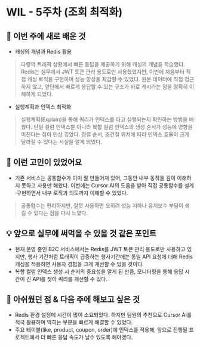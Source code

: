 # WIL - 5주차 (조회 최적화)

## 🧠 이번 주에 새로 배운 것
- 캐싱의 개념과 Redis 활용
>다량의 트래픽 상황에서 빠른 응답을 제공하기 위해 캐싱의 개념을 학습했다. Redis는 실무에서 JWT 토큰 관리 용도로만 사용했었지만, 이번에 처음부터 직접 캐싱 로직을 구현하며 성능 향상을 체감할 수 있었다. 원본 데이터에 직접 접근하지 않고, 앞단에서 빠르게 응답할 수 있는 구조가 바로 캐시라는 점을 명확히 이해하게 되었다.

- 실행계획과 인덱스 최적화
>실행계획(Explain)을 통해 쿼리가 인덱스를 타고 실행되는지 확인하는 방법을 배웠다. 단일 컬럼 인덱스뿐 아니라 복합 컬럼 인덱스의 생성 순서가 성능에 영향을 미친다는 점이 인상 깊었다. 정렬 순서, 조건절 위치에 따라 인덱스 효율이 크게 달라질 수 있다는 사실을 알게 되었다.

## 💭 이런 고민이 있었어요
- 기존 서비스는 공통함수가 이미 잘 만들어져 있어, 그동안 내부 동작을 깊이 이해하지 못하고 사용만 해왔다. 이번에는 Cursor AI의 도움을 받아 직접 공통함수를 설계·구현하면서 내부 로직과 의도까지 이해할 수 있었다.
> 공통함수는 편리하지만, 잘못 사용하면 오히려 성능 저하나 유지보수 부담이 생길 수 있다는 점을 다시 느꼈다.

## 💡 앞으로 실무에 써먹을 수 있을 것 같은 포인트
- 현재 운영 중인 B2C 서비스에서는 Redis를 JWT 토큰 관리 용도로만 사용하고 있지만, 
행사 기간처럼 트래픽이 급증하는 행사기간에는 동일 API 요청에 대해 Redis 캐싱을 적용하면 사용자 경험을 크게 개선할 수 있을 것이다.
- 복합 컬럼 인덱스 생성 시 순서의 중요성을 알게 된 만큼, 모니터링을 통해 응답 시간이 긴 API를 찾아 쿼리를 개선할 수 있다.

## 🤔 아쉬웠던 점 & 다음 주에 해보고 싶은 것
- Redis 환경 설정에 시간이 많이 소요되었다. 하지만 팀원의 추천으로 Cursor AI를 적극 활용하며 막히는 부분을 빠르게 해결할 수 있었다.
- 주요 테이블(like, product, coupon, order)에 인덱스를 적용해, 앞으로 진행될 프로젝트에서 더 빠른 응답 속도가 날수 있도록 해야겠다.